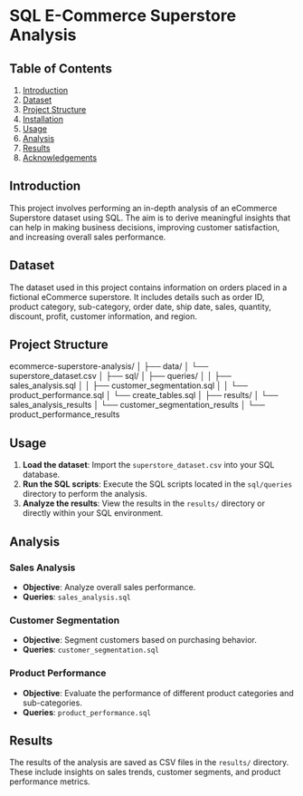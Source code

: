 # SQL E-Commerce Superstore Analysis

## Table of Contents
1. [Introduction](#introduction)
2. [Dataset](#dataset)
3. [Project Structure](#project-structure)
4. [Installation](#installation)
5. [Usage](#usage)
6. [Analysis](#analysis)
7. [Results](#results)
8. [Acknowledgements](#acknowledgements)

## Introduction
This project involves performing an in-depth analysis of an eCommerce Superstore dataset using SQL. The aim is to derive meaningful insights that can help in making business decisions, improving customer satisfaction, and increasing overall sales performance.

## Dataset
The dataset used in this project contains information on orders placed in a fictional eCommerce superstore. It includes details such as order ID, product category, sub-category, order date, ship date, sales, quantity, discount, profit, customer information, and region.

## Project Structure
ecommerce-superstore-analysis/
│
├── data/
│ └── superstore_dataset.csv
│
├── sql/
│ ├── queries/
│ │ ├── sales_analysis.sql
│ │ ├── customer_segmentation.sql
│ │ └── product_performance.sql
│ └── create_tables.sql
│
├── results/
│ └── sales_analysis_results
│ └── customer_segmentation_results
│ └── product_performance_results

## Usage
1. **Load the dataset**:
    Import the `superstore_dataset.csv` into your SQL database.
2. **Run the SQL scripts**:
    Execute the SQL scripts located in the `sql/queries` directory to perform the analysis.
3. **Analyze the results**:
    View the results in the `results/` directory or directly within your SQL environment.

## Analysis
### Sales Analysis
- **Objective**: Analyze overall sales performance.
- **Queries**: `sales_analysis.sql`

### Customer Segmentation
- **Objective**: Segment customers based on purchasing behavior.
- **Queries**: `customer_segmentation.sql`

### Product Performance
- **Objective**: Evaluate the performance of different product categories and sub-categories.
- **Queries**: `product_performance.sql`

## Results
The results of the analysis are saved as CSV files in the `results/` directory. These include insights on sales trends, customer segments, and product performance metrics.

